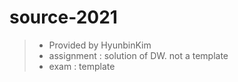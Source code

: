 # source-2021
> - Provided by HyunbinKim
> - assignment : solution of DW. not a template
> - exam : template
